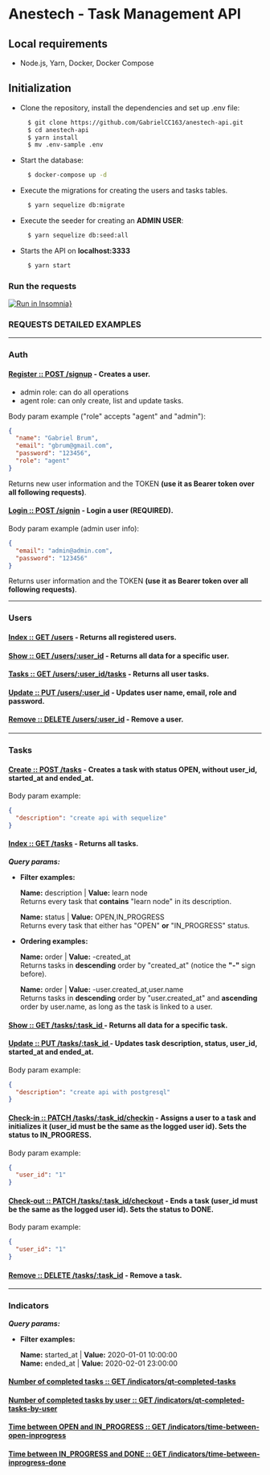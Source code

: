 # Anestech - Task Management API

## Local requirements

- Node.js, Yarn, Docker, Docker Compose

## Initialization

- Clone the repository, install the dependencies and set up .env file:

  ```bash
    $ git clone https://github.com/GabrielCC163/anestech-api.git
    $ cd anestech-api
    $ yarn install
    $ mv .env-sample .env
  ```

- Start the database:

  ```bash
    $ docker-compose up -d
  ```

- Execute the migrations for creating the users and tasks tables.
  ```bash
    $ yarn sequelize db:migrate
  ```
- Execute the seeder for creating an **ADMIN USER**:

  ```bash
    $ yarn sequelize db:seed:all
  ```

- Starts the API on **localhost:3333**
  ```bash
    $ yarn start
  ```

### Run the requests

[![Run in Insomnia}](https://insomnia.rest/images/run.svg)](https://insomnia.rest/run/?label=anestech-api&uri=https%3A%2F%2Fgist.githubusercontent.com%2FGabrielCC163%2F3be9b58a494a2dcee71c1e44df40e75c%2Fraw%2Fbc1842915525d9317a869ead8aae8beb5c5abe54%2Fanestech-api-requests.json)

### **REQUESTS DETAILED EXAMPLES**

<hr>

### Auth

#### **<u>Register :: POST /signup</u>** - Creates a user.

- admin role: can do all operations
- agent role: can only create, list and update tasks.

Body param example ("role" accepts "agent" and "admin"):

```json
{
  "name": "Gabriel Brum",
  "email": "gbrum@gmail.com",
  "password": "123456",
  "role": "agent"
}
```

Returns new user information and the TOKEN **(use it as Bearer token over all following requests)**.

#### **<u>Login :: POST /signin</u>** - Login a user **(REQUIRED)**.

Body param example (admin user info):

```json
{
  "email": "admin@admin.com",
  "password": "123456"
}
```

Returns user information and the TOKEN **(use it as Bearer token over all following requests)**.

<hr>

### Users

#### **<u>Index :: GET /users</u>** - Returns all registered users.

#### **<u>Show :: GET /users/:user_id</u>** - Returns all data for a specific user.

#### **<u>Tasks :: GET /users/:user_id/tasks</u>** - Returns all user tasks.

#### **<u>Update :: PUT /users/:user_id</u>** - Updates user name, email, role and password.

#### **<u>Remove :: DELETE /users/:user_id</u>** - Remove a user.

<hr>

### Tasks

#### **<u>Create :: POST /tasks</u>** - Creates a task with status OPEN, without user_id, started_at and ended_at.

Body param example:

```JSON
{
  "description": "create api with sequelize"
}
```

#### **<u>Index :: GET /tasks</u>** - Returns all tasks.

**<i>Query params:</i>**

- **Filter examples:**

  **Name:** description | **Value:** learn node \
   Returns every task that **contains** "learn node" in its description.

  **Name:** status | **Value:** OPEN,IN_PROGRESS \
  Returns every task that either has "OPEN" **or** "IN_PROGRESS" status.

- **Ordering examples:**

  **Name:** order | **Value:** -created_at \
   Returns tasks in **descending** order by "created_at" (notice the **"-"** sign before).

  **Name:** order | **Value:** -user.created_at,user.name \
  Returns tasks in **descending** order by "user.created_at" and **ascending** order by user.name, as long as the task is linked to a user.

#### **<u>Show :: GET /tasks/:task_id </u>** - Returns all data for a specific task.

#### **<u>Update :: PUT /tasks/:task_id </u>** - Updates task description, status, user_id, started_at and ended_at.

Body param example:

```JSON
{
  "description": "create api with postgresql"
}
```

#### **<u>Check-in :: PATCH /tasks/:task_id/checkin</u>** - Assigns a user to a task and initializes it (user_id must be the same as the logged user id). Sets the status to IN_PROGRESS.

Body param example:

```JSON
{
  "user_id": "1"
}
```

#### **<u>Check-out :: PATCH /tasks/:task_id/checkout</u>** - Ends a task (user_id must be the same as the logged user id). Sets the status to DONE.

Body param example:

```JSON
{
  "user_id": "1"
}
```

#### **<u>Remove :: DELETE /tasks/:task_id</u>** - Remove a task.

<hr>

### Indicators

**<i>Query params:</i>**

- **Filter examples:**

  **Name:** started_at | **Value:** 2020-01-01 10:00:00 \
  **Name:** ended_at | **Value:** 2020-02-01 23:00:00

#### **<u>Number of completed tasks :: GET /indicators/qt-completed-tasks</u>**

#### **<u>Number of completed tasks by user :: GET /indicators/qt-completed-tasks-by-user</u>**

#### **<u>Time between OPEN and IN_PROGRESS :: GET /indicators/time-between-open-inprogress</u>**

#### **<u>Time between IN_PROGRESS and DONE :: GET /indicators/time-between-inprogress-done</u>**
